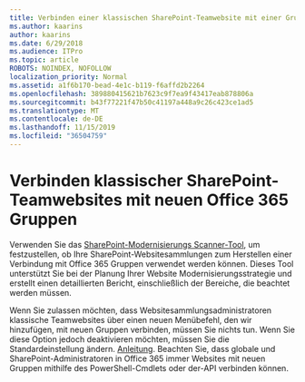 ```yaml
---
title: Verbinden einer klassischen SharePoint-Teamwebsite mit einer Gruppe
ms.author: kaarins
author: kaarins
ms.date: 6/29/2018
ms.audience: ITPro
ms.topic: article
ROBOTS: NOINDEX, NOFOLLOW
localization_priority: Normal
ms.assetid: a1f6b170-bead-4e1c-b119-f6affd2b2264
ms.openlocfilehash: 389880415621b7623c9f7ea9f43417eab878806a
ms.sourcegitcommit: b43f77221f47b50c41197a448a9c26c423ce1ad5
ms.translationtype: MT
ms.contentlocale: de-DE
ms.lasthandoff: 11/15/2019
ms.locfileid: "36504759"
---
```

# <a name="connect-classic-sharepoint-team-sites-to-new-office-365-groups"></a>Verbinden klassischer SharePoint-Teamwebsites mit neuen Office 365 Gruppen

Verwenden Sie das [SharePoint-Modernisierungs Scanner-Tool](https://go.microsoft.com/fwlink/?linkid=873066), um festzustellen, ob Ihre SharePoint-Websitesammlungen zum Herstellen einer Verbindung mit Office 365 Gruppen verwendet werden können. Dieses Tool unterstützt Sie bei der Planung Ihrer Website Modernisierungsstrategie und erstellt einen detaillierten Bericht, einschließlich der Bereiche, die beachtet werden müssen.
  
Wenn Sie zulassen möchten, dass Websitesammlungsadministratoren klassische Teamwebsites über einen neuen Menübefehl, den wir hinzufügen, mit neuen Gruppen verbinden, müssen Sie nichts tun. Wenn Sie diese Option jedoch deaktivieren möchten, müssen Sie die Standardeinstellung ändern. [Anleitung](https://go.microsoft.com/fwlink/?linkid=2004316). Beachten Sie, dass globale und SharePoint-Administratoren in Office 365 immer Websites mit neuen Gruppen mithilfe des PowerShell-Cmdlets oder der-API verbinden können.
  

